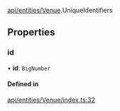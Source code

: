 [api/entities/Venue](../../../../Modules/API/Entities/Venue.md).UniqueIdentifiers

## Properties

### id

• **id**: `BigNumber`

#### Defined in

[api/entities/Venue/index.ts:32](https://github.com/PolymeshAssociation/polymesh-sdk/blob/15be87e8/src/api/entities/Venue/index.ts#L32)
